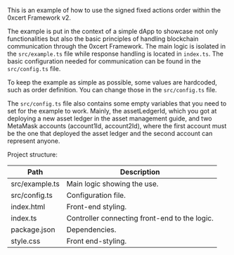 This is an example of how to use the signed fixed actions order within the 0xcert Framework v2.

The example is put in the context of a simple dApp to showcase not only functionalities but also the basic principles of handling blockchain communication through the 0xcert Framework. The main logic is isolated in the `src/example.ts` file while response handling is located in `index.ts`. The basic configuration needed for communication can be found in the `src/config.ts` file.

To keep the example as simple as possible, some values are hardcoded, such as order definition. You can change those in the `src/config.ts` file.

The `src/config.ts` file also contains some empty variables that you need to set for the example to work. Mainly, the assetLedgerId, which you got at deploying a new asset ledger in the asset management guide, and two MetaMask accounts (account1Id, account2Id), where the first account must be the one that deployed the asset ledger and the second account can represent anyone.

Project structure:

| Path           | Description                                   |
| -------------- | --------------------------------------------- |
| src/example.ts | Main logic showing the use.                   |
| src/config.ts  | Configuration file.                           |
| index.html     | Front-end styling.                            |
| index.ts       | Controller connecting front-end to the logic. |
| package.json   | Dependencies.                                 |
| style.css      | Front end-styling.                            |
